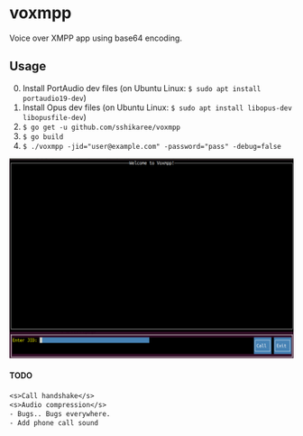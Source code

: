 # voxmpp
Voice over XMPP app using base64 encoding.
## Usage
0. Install PortAudio dev files (on Ubuntu Linux: `$ sudo apt install portaudio19-dev`)
1. Install Opus dev files (on Ubuntu Linux: `$ sudo apt install libopus-dev libopusfile-dev`)
2. `$ go get -u github.com/sshikaree/voxmpp`
3. `$ go build`
4. `$ ./voxmpp -jid="user@example.com" -password="pass" -debug=false`

![Alt text](/screenshot/voxmpp.png?raw=true)

#### TODO
    <s>Call handshake</s>
    <s>Audio compression</s>
    - Bugs.. Bugs everywhere.
    - Add phone call sound